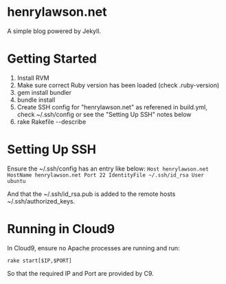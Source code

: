 henrylawson.net
===============
A simple blog powered by Jekyll.

Getting Started
===============
1. Install RVM
2. Make sure correct Ruby version has been loaded (check .ruby-version)
3. gem install bundler
4. bundle install
5. Create SSH config for "henrylawson.net" as referened in build.yml, check ~/.ssh/config or see the "Setting Up SSH" notes below
6. rake Rakefile --describe

Setting Up SSH
==============
Ensure the ~/.ssh/config has an entry like below:
``
Host henrylawson.net
  HostName henrylawson.net
  Port 22
  IdentityFile ~/.ssh/id_rsa
  User ubuntu
``

And that the ~/.ssh/id_rsa.pub is added to the remote hosts ~/.ssh/authorized_keys.

Running in Cloud9
=================
In Cloud9, ensure no Apache processes are running and run:

``
rake start[$IP,$PORT]
``

So that the required IP and Port are provided by C9.
